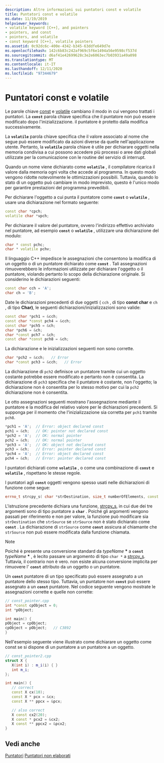 ```yaml
---
description: Altre informazioni sui puntatori const e volatile
title: Puntatori const e volatile
ms.date: 11/19/2019
helpviewer_keywords:
- volatile keyword [C++], and pointers
- pointers, and const
- pointers, and volatile
- const keyword [C++], volatile pointers
ms.assetid: 0c92dc6c-400e-4342-b345-63ddfe649d7e
ms.openlocfilehash: 142c6b83c242af969c5f6e1494a56e9598cf537d
ms.sourcegitcommit: d6af41e42699628c3e2e6063ec7b03931a49a098
ms.translationtype: MT
ms.contentlocale: it-IT
ms.lasthandoff: 12/11/2020
ms.locfileid: "97344679"
---
```

# <a name="const-and-volatile-pointers"></a>Puntatori const e volatile

Le parole chiave [const](const-cpp.md) e [volatile](volatile-cpp.md) cambiano il modo in cui vengono trattati i puntatori. La **`const`** parola chiave specifica che il puntatore non può essere modificato dopo l'inizializzazione. il puntatore è protetto dalla modifica successivamente.

La **`volatile`** parola chiave specifica che il valore associato al nome che segue può essere modificato da azioni diverse da quelle nell'applicazione utente. Pertanto, la **`volatile`** parola chiave è utile per dichiarare oggetti nella memoria condivisa a cui possono accedere più processi o aree dati globali utilizzate per la comunicazione con le routine del servizio di interrupt.

Quando un nome viene dichiarato come **`volatile`** , il compilatore ricarica il valore dalla memoria ogni volta che accede al programma. In questo modo vengono ridotte notevolmente le ottimizzazioni possibili. Tuttavia, quando lo stato di un oggetto può cambiare in modo imprevisto, questo è l'unico modo per garantire prestazioni del programma prevedibili.

Per dichiarare l'oggetto a cui punta il puntatore come **`const`** o **`volatile`** , usare una dichiarazione nel formato seguente:

```cpp
const char *cpch;
volatile char *vpch;
```

Per dichiarare il valore del puntatore, ovvero l'indirizzo effettivo archiviato nel puntatore, ad esempio **`const`** o **`volatile`** , utilizzare una dichiarazione del modulo:

```cpp
char * const pchc;
char * volatile pchv;
```

Il linguaggio C++ impedisce le assegnazioni che consentono la modifica di un oggetto o di un puntatore dichiarato come **`const`** . Tali assegnazioni rimuoverebbero le informazioni utilizzate per dichiarare l'oggetto o il puntatore, violando pertanto lo scopo della dichiarazione originale. Si considerino le dichiarazioni seguenti:

```cpp
const char cch = 'A';
char ch = 'B';
```

Date le dichiarazioni precedenti di due oggetti ( `cch` , di tipo **const char** e `ch` , di tipo **Char)**, le seguenti dichiarazioni/inizializzazioni sono valide:

```cpp
const char *pch1 = &cch;
const char *const pch4 = &cch;
const char *pch5 = &ch;
char *pch6 = &ch;
char *const pch7 = &ch;
const char *const pch8 = &ch;
```

La dichiarazione e le inizializzazioni seguenti non sono corrette.

```cpp
char *pch2 = &cch;   // Error
char *const pch3 = &cch;   // Error
```

La dichiarazione di `pch2` definisce un puntatore tramite cui un oggetto costante potrebbe essere modificato e pertanto non è consentita. La dichiarazione di `pch3` specifica che il puntatore è costante, non l'oggetto; la dichiarazione non è consentita per lo stesso motivo per cui la `pch2` dichiarazione non è consentita.

Le otto assegnazioni seguenti mostrano l'assegnazione mediante il puntatore e la modifica del relativo valore per le dichiarazioni precedenti. Si supponga per il momento che l'inizializzazione sia corretta per `pch1` tramite `pch8`.

```cpp
*pch1 = 'A';  // Error: object declared const
pch1 = &ch;   // OK: pointer not declared const
*pch2 = 'A';  // OK: normal pointer
pch2 = &ch;   // OK: normal pointer
*pch3 = 'A';  // OK: object not declared const
pch3 = &ch;   // Error: pointer declared const
*pch4 = 'A';  // Error: object declared const
pch4 = &ch;   // Error: pointer declared const
```

I puntatori dichiarati come **`volatile`** , o come una combinazione di **`const`** e **`volatile`** , rispettano le stesse regole.

I puntatori agli **`const`** oggetti vengono spesso usati nelle dichiarazioni di funzione come segue:

```cpp
errno_t strcpy_s( char *strDestination, size_t numberOfElements, const char *strSource );
```

L'istruzione precedente dichiara una funzione, [strcpy_s](../c-runtime-library/reference/strcpy-s-wcscpy-s-mbscpy-s.md), in cui due dei tre argomenti sono di tipo puntatore a **`char`** . Poiché gli argomenti vengono passati per riferimento e non per valore, la funzione può modificare sia `strDestination` che `strSource` se `strSource` non è stato dichiarato come **`const`** . La dichiarazione di `strSource` come **`const`** assicura al chiamante che `strSource` non può essere modificata dalla funzione chiamata.

> [!NOTE]
> Poiché è presente una conversione standard da *typeName* <strong>\*</strong> a **`const`** *typeName* <strong>\*</strong> , è lecito passare un argomento di tipo `char *` a [strcpy_s](../c-runtime-library/reference/strcpy-s-wcscpy-s-mbscpy-s.md). Tuttavia, il contrario non è vero. non esiste alcuna conversione implicita per rimuovere l' **`const`** attributo da un oggetto o un puntatore.

Un **`const`** puntatore di un tipo specificato può essere assegnato a un puntatore dello stesso tipo. Tuttavia, un puntatore non **`const`** può essere assegnato a un **`const`** puntatore. Nel codice seguente vengono mostrate le assegnazioni corrette e quelle non corrette:

```cpp
// const_pointer.cpp
int *const cpObject = 0;
int *pObject;

int main() {
pObject = cpObject;
cpObject = pObject;   // C3892
}
```

Nell'esempio seguente viene illustrato come dichiarare un oggetto come const se si dispone di un puntatore a un puntatore a un oggetto.

```cpp
// const_pointer2.cpp
struct X {
   X(int i) : m_i(i) { }
   int m_i;
};

int main() {
   // correct
   const X cx(10);
   const X * pcx = &cx;
   const X ** ppcx = &pcx;

   // also correct
   X const cx2(20);
   X const * pcx2 = &cx2;
   X const ** ppcx2 = &pcx2;
}
```

## <a name="see-also"></a>Vedi anche

[Puntatori](pointers-cpp.md) 
 [Puntatori non elaborati](raw-pointers.md)
